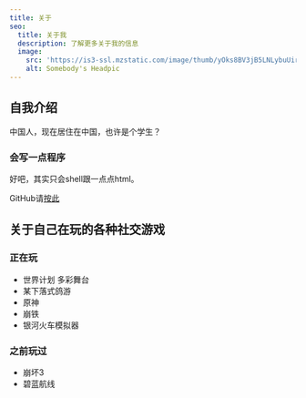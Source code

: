 ```yaml
---
title: 关于
seo:
  title: 关于我
  description: 了解更多关于我的信息
  image:
    src: 'https://is3-ssl.mzstatic.com/image/thumb/yOks8BV3jB5LNLybuUir8g/1200x630cw.jpg'
    alt: Somebody's Headpic
---
```


## 自我介绍

中国人，现在居住在中国，也许是个学生？

### 会写一点程序
好吧，其实只会shell跟一点点html。

GitHub请[按此](https://github.com/gouhexieji)

## 关于自己在玩的各种社交游戏

### 正在玩

- 世界计划 多彩舞台
- 某下落式鸽游
- 原神
- 崩铁
- 银河火车模拟器

### 之前玩过

- 崩坏3
- 碧蓝航线


